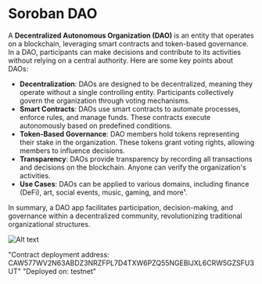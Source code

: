 
# Soroban DAO

A **Decentralized Autonomous Organization (DAO)** is an entity that operates on a blockchain, leveraging smart contracts and token-based governance. In a DAO, participants can make decisions and contribute to its activities without relying on a central authority. Here are some key points about DAOs:

- **Decentralization**: DAOs are designed to be decentralized, meaning they operate without a single controlling entity. Participants collectively govern the organization through voting mechanisms.
- **Smart Contracts**: DAOs use smart contracts to automate processes, enforce rules, and manage funds. These contracts execute autonomously based on predefined conditions.
- **Token-Based Governance**: DAO members hold tokens representing their stake in the organization. These tokens grant voting rights, allowing members to influence decisions.
- **Transparency**: DAOs provide transparency by recording all transactions and decisions on the blockchain. Anyone can verify the organization's activities.
- **Use Cases**: DAOs can be applied to various domains, including finance (DeFi), art, social events, music, gaming, and more¹.

In summary, a DAO app facilitates participation, decision-making, and governance within a decentralized community, revolutionizing traditional organizational structures.

![Alt text](https://img.freepik.com/free-photo/3d-internet-secuirty-badge_1048-18106.jpg?size=626&ext=jpg "blockchain")

"Contract deployment address: CAW577WV2N63ABDZ3NRZFPL7D4TXW6PZQ55NGEBIJXL6CRW5GZSFU3UT"
"Deployed on: testnet"
